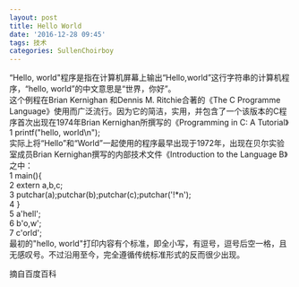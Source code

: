```yaml
---
layout: post
title: Hello World
date: '2016-12-28 09:45'
tags: 技术
categories: SullenChoirboy
---
```

“Hello, world"程序是指在计算机屏幕上输出“Hello,world”这行字符串的计算机程序，“hello, world”的中文意思是“世界，你好”。  
这个例程在Brian Kernighan 和Dennis M. Ritchie合著的《The C Programme Language》使用而广泛流行。因为它的简洁，实用，并包含了一个该版本的C程序首次出现在1974年Brian Kernighan所撰写的《Programming in C: A Tutorial》  
1 printf("hello, world\n");  
实际上将“Hello”和“World”一起使用的程序最早出现于1972年，出现在贝尔实验室成员Brian Kernighan撰写的内部技术文件《Introduction to the Language B》之中：  
1 main(){  
2 extern a,b,c;  
3 putchar(a);putchar(b);putchar(c);putchar('!*n');  
4 }  
5 a'hell';  
6 b'o,w';  
7 c'orld';  
最初的"hello, world"打印内容有个标准，即全小写，有逗号，逗号后空一格，且无感叹号。不过沿用至今，完全遵循传统标准形式的反而很少出现。

摘自百度百科
